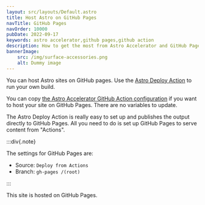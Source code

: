 ```yaml
---
layout: src/layouts/Default.astro
title: Host Astro on GitHub Pages
navTitle: GitHub Pages
navOrder: 10000
pubDate: 2022-09-17
keywords: astro accelerator,github pages,github action
description: How to get the most from Astro Accelerator and GitHub Pages.
bannerImage:
    src: /img/surface-accessories.png
    alt: Dummy image
---
```


You can host Astro sites on GitHub pages. Use the [Astro Deploy Action](https://github.com/withastro/action) to run your own build.

You can copy [the Astro Accelerator GitHub Action configuration](https://github.com/Steve-Fenton/astro-boilerplate/blob/main/.github/workflows/build-astro.yml) if you want to host your site on GitHub Pages. There are no variables to update.

The Astro Deploy Action is really easy to set up and publishes the output directly to GitHub Pages. All you need to do is set up GitHub Pages to serve content from "Actions".

:::div{.note}

The settings for GitHub Pages are:

- Source: `Deploy from Actions`
- Branch: `gh-pages /(root)`

:::

This site is hosted on GitHub Pages.
